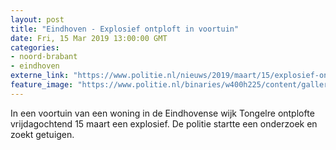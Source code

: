 ```yaml
---
layout: post
title: "Eindhoven - Explosief ontploft in voortuin"
date: Fri, 15 Mar 2019 13:00:00 GMT
categories: 
- noord-brabant 
- eindhoven 
externe_link: "https://www.politie.nl/nieuws/2019/maart/15/explosief-ontploft-in-voortuin.html"
feature_image: "https://www.politie.nl/binaries/w400h225/content/gallery/politie/stockfotos/opsporing-recherche/busje-forensische-opsporing.jpg"
---
```


In een voortuin van een woning in de Eindhovense wijk Tongelre ontplofte vrijdagochtend 15 maart een explosief. De politie startte een onderzoek en zoekt getuigen.
